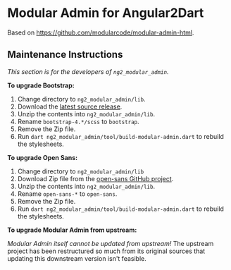 # Modular Admin for Angular2Dart

Based on https://github.com/modularcode/modular-admin-html.

## Maintenance Instructions

*This section is for the developers of `ng2_modular_admin`.*

**To upgrade Bootstrap:**

1. Change directory to `ng2_modular_admin/lib`.
2. Download the [latest source
   release](https://v4-alpha.getbootstrap.com/getting-started/download/).
3. Unzip the contents into `ng2_modular_admin/lib`.
4. Rename `bootstrap-4.*/scss` to `bootstrap`.
5. Remove the Zip file.
6. Run `dart ng2_modular_admin/tool/build-modular-admin.dart` to rebuild the
   stylesheets.

**To upgrade Open Sans:**

1. Change directory to `ng2_modular_admin/lib`
2. Download Zip file from the [open-sans GitHub
   project](https://github.com/FontFaceKit/open-sans).
3. Unzip the contents into `ng2_modular_admin/lib`.
4. Rename `open-sans-*` to `open-sans`.
5. Remove the Zip file.
6. Run `dart ng2_modular_admin/tool/build-modular-admin.dart` to rebuild the
   stylesheets.

**To upgrade Modular Admin from upstream:**

*Modular Admin itself cannot be updated from upstream!* The upstream project
has been restructured so much from its original sources that updating this
downstream version isn't feasible.

